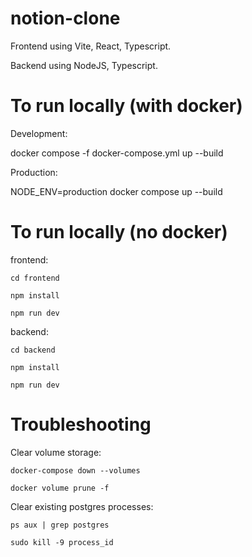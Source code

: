 # notion-clone

Frontend using Vite, React, Typescript.

Backend using NodeJS, Typescript.

# To run locally (with docker)

Development:

docker compose -f docker-compose.yml up --build

Production:

NODE_ENV=production docker compose up --build

# To run locally (no docker)

frontend:

`cd frontend`

`npm install`

`npm run dev`

backend:

`cd backend`

`npm install`

`npm run dev`


# Troubleshooting

Clear volume storage:

`docker-compose down --volumes`

`docker volume prune -f`

Clear existing postgres processes:

`ps aux | grep postgres`

`sudo kill -9 process_id`

